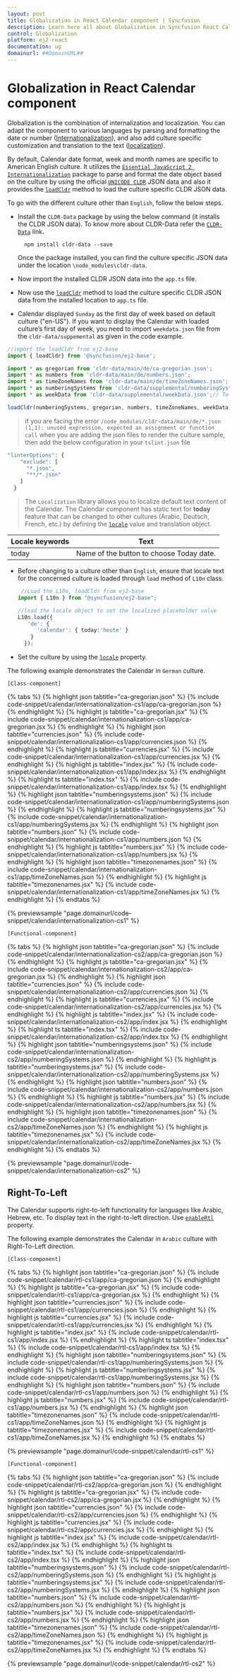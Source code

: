 ```yaml
---
layout: post
title: Globalization in React Calendar component | Syncfusion
description: Learn here all about Globalization in Syncfusion React Calendar component of Syncfusion Essential JS 2 and more.
control: Globalization 
platform: ej2-react
documentation: ug
domainurl: ##DomainURL##
---
```


# Globalization in React Calendar component

Globalization is the combination of internalization and localization. You can adapt the component to various languages by parsing and formatting the date or number ([Internationalization](https://ej2.syncfusion.com/react/documentation/common/globalization/internationalization)), and also add culture specific customization and translation to the text ([localization](https://ej2.syncfusion.com/react/documentation/common/globalization/localization)).

By default, Calendar date format, week and month names are specific to American English culture. It utilizes the [`Essential JavaScript 2 Internationalization`](http://ej2.syncfusion.com/documentation/base/internationalization/)
package to parse and format the date object based on the culture by using the official [`UNICODE CLDR`](http://cldr.unicode.org/) JSON data and also it provides the [`loadCldr`](http://ej2.syncfusion.com/documentation/base/intl.html#cldr-data-dependencies) method to load the culture specific CLDR JSON data.

To go with the different culture other than `English`, follow the below steps.

* Install the `CLDR-Data` package by using the below command (it installs the CLDR JSON data). To know more about CLDR-Data refer the [`CLDR-Data`](https://cldr.unicode.org/index/cldr-spec/cldr-json-bindings) link.

    ```
      npm install cldr-data --save
    ```

    Once the package installed, you can find the culture specific JSON data under the location `\node_modules\cldr-data`.

* Now import the installed CLDR JSON data into the `app.ts` file.

* Now use the [`loadCldr`](http://ej2.syncfusion.com/documentation/base/intl.html#cldr-data-dependencies) method to load the culture specific CLDR JSON data from the installed location to `app.ts` file.

* Calendar displayed `Sunday` as the first day of week based on default culture ("en-US"). If you want to display the Calendar with loaded culture’s first day of week, you need to import `weekdata.json` file from the `cldr-data/suppemental` as given in the code example.

```ts
//import the loadCldr from ej2-base
import { loadCldr} from '@syncfusion/ej2-base';

import * as gregorian from 'cldr-data/main/de/ca-gregorian.json';
import * as numbers from 'cldr-data/main/de/numbers.json';
import * as timeZoneNames from 'cldr-data/main/de/timeZoneNames.json';
import * as numberingSystems from 'cldr-data/supplemental/numberingSystems.json';
import * as weekData from 'cldr-data/supplemental/weekData.json';// To load the culture based first day of week

loadCldr(numberingSystems, gregorian, numbers, timeZoneNames, weekData);
```

> if you are facing the error `/node_modules/cldr-data/main/de/*.json (1,1): unused expression, expected an assignment or function call` when you are adding the json files to render the culture sample, then add the below configuration in your `tslint.json` file

```ts
"linterOptions": {
    "exclude": [
      "*.json",
      "**/*.json"
    ]
  }

```

> The `Localization` library allows you to localize default text content of the Calendar. The Calendar component has static text for  **today** feature that can be changed to other cultures (Arabic, Deutsch, French, etc.) by defining the
[`locale`](https://ej2.syncfusion.com/react/documentation/api/calendar#locale) value and translation object.

Locale keywords |Text
-----|-----
today | Name of the button to choose Today date.

* Before changing to a culture other than `English`, ensure that locale text for the concerned culture is loaded through `load` method of `L10n` class.

     ```ts
      //Load the L10n, loadCldr from ej2-base
     import { L10n } from "@syncfusion/ej2-base";

     //load the locale object to set the localized placeholder value
     L10n.load({
        'de': {
           'calendar': { today:'heute' }
         }
       });
     ```

* Set the culture by using the [`locale`](https://ej2.syncfusion.com/react/documentation/api/calendar#locale) property.

The following example demonstrates the Calendar in `German` culture.

`[Class-component]`

{% tabs %}
{% highlight json tabtitle="ca-gregorian.json" %}
{% include code-snippet/calendar/internationalization-cs1/app/ca-gregorian.json %}
{% endhighlight %}
{% highlight js tabtitle="ca-gregorian.jsx" %}
{% include code-snippet/calendar/internationalization-cs1/app/ca-gregorian.jsx %}
{% endhighlight %}
{% highlight json tabtitle="currencies.json" %}
{% include code-snippet/calendar/internationalization-cs1/app/currencies.json %}
{% endhighlight %}
{% highlight js tabtitle="currencies.jsx" %}
{% include code-snippet/calendar/internationalization-cs1/app/currencies.jsx %}
{% endhighlight %}
{% highlight js tabtitle="index.jsx" %}
{% include code-snippet/calendar/internationalization-cs1/app/index.jsx %}
{% endhighlight %}
{% highlight ts tabtitle="index.tsx" %}
{% include code-snippet/calendar/internationalization-cs1/app/index.tsx %}
{% endhighlight %}
{% highlight json tabtitle="numberingsystems.json" %}
{% include code-snippet/calendar/internationalization-cs1/app/numberingSystems.json %}
{% endhighlight %}
{% highlight js tabtitle="numberingsystems.jsx" %}
{% include code-snippet/calendar/internationalization-cs1/app/numberingSystems.jsx %}
{% endhighlight %}
{% highlight json tabtitle="numbers.json" %}
{% include code-snippet/calendar/internationalization-cs1/app/numbers.json %}
{% endhighlight %}
{% highlight js tabtitle="numbers.jsx" %}
{% include code-snippet/calendar/internationalization-cs1/app/numbers.jsx %}
{% endhighlight %}
{% highlight json tabtitle="timezonenames.json" %}
{% include code-snippet/calendar/internationalization-cs1/app/timeZoneNames.json %}
{% endhighlight %}
{% highlight js tabtitle="timezonenames.jsx" %}
{% include code-snippet/calendar/internationalization-cs1/app/timeZoneNames.jsx %}
{% endhighlight %}
{% endtabs %}

 {% previewsample "page.domainurl/code-snippet/calendar/internationalization-cs1" %}

`[Functional-component]`

{% tabs %}
{% highlight json tabtitle="ca-gregorian.json" %}
{% include code-snippet/calendar/internationalization-cs2/app/ca-gregorian.json %}
{% endhighlight %}
{% highlight js tabtitle="ca-gregorian.jsx" %}
{% include code-snippet/calendar/internationalization-cs2/app/ca-gregorian.jsx %}
{% endhighlight %}
{% highlight json tabtitle="currencies.json" %}
{% include code-snippet/calendar/internationalization-cs2/app/currencies.json %}
{% endhighlight %}
{% highlight js tabtitle="currencies.jsx" %}
{% include code-snippet/calendar/internationalization-cs2/app/currencies.jsx %}
{% endhighlight %}
{% highlight js tabtitle="index.jsx" %}
{% include code-snippet/calendar/internationalization-cs2/app/index.jsx %}
{% endhighlight %}
{% highlight ts tabtitle="index.tsx" %}
{% include code-snippet/calendar/internationalization-cs2/app/index.tsx %}
{% endhighlight %}
{% highlight json tabtitle="numberingsystems.json" %}
{% include code-snippet/calendar/internationalization-cs2/app/numberingSystems.json %}
{% endhighlight %}
{% highlight js tabtitle="numberingsystems.jsx" %}
{% include code-snippet/calendar/internationalization-cs2/app/numberingSystems.jsx %}
{% endhighlight %}
{% highlight json tabtitle="numbers.json" %}
{% include code-snippet/calendar/internationalization-cs2/app/numbers.json %}
{% endhighlight %}
{% highlight js tabtitle="numbers.jsx" %}
{% include code-snippet/calendar/internationalization-cs2/app/numbers.jsx %}
{% endhighlight %}
{% highlight json tabtitle="timezonenames.json" %}
{% include code-snippet/calendar/internationalization-cs2/app/timeZoneNames.json %}
{% endhighlight %}
{% highlight js tabtitle="timezonenames.jsx" %}
{% include code-snippet/calendar/internationalization-cs2/app/timeZoneNames.jsx %}
{% endhighlight %}
{% endtabs %}

 {% previewsample "page.domainurl/code-snippet/calendar/internationalization-cs2" %}

## Right-To-Left

The Calendar supports right-to-left functionality for languages like Arabic,  Hebrew, etc. To display text in the right-to-left direction. Use [`enableRtl`](https://ej2.syncfusion.com/react/documentation/api/calendar#enablertl) property.

The following example demonstrates the Calendar in `Arabic` culture with Right-To-Left direction.

`[Class-component]`

{% tabs %}
{% highlight json tabtitle="ca-gregorian.json" %}
{% include code-snippet/calendar/rtl-cs1/app/ca-gregorian.json %}
{% endhighlight %}
{% highlight js tabtitle="ca-gregorian.jsx" %}
{% include code-snippet/calendar/rtl-cs1/app/ca-gregorian.jsx %}
{% endhighlight %}
{% highlight json tabtitle="currencies.json" %}
{% include code-snippet/calendar/rtl-cs1/app/currencies.json %}
{% endhighlight %}
{% highlight js tabtitle="currencies.jsx" %}
{% include code-snippet/calendar/rtl-cs1/app/currencies.jsx %}
{% endhighlight %}
{% highlight js tabtitle="index.jsx" %}
{% include code-snippet/calendar/rtl-cs1/app/index.jsx %}
{% endhighlight %}
{% highlight ts tabtitle="index.tsx" %}
{% include code-snippet/calendar/rtl-cs1/app/index.tsx %}
{% endhighlight %}
{% highlight json tabtitle="numberingsystems.json" %}
{% include code-snippet/calendar/rtl-cs1/app/numberingSystems.json %}
{% endhighlight %}
{% highlight js tabtitle="numberingsystems.jsx" %}
{% include code-snippet/calendar/rtl-cs1/app/numberingSystems.jsx %}
{% endhighlight %}
{% highlight json tabtitle="numbers.json" %}
{% include code-snippet/calendar/rtl-cs1/app/numbers.json %}
{% endhighlight %}
{% highlight js tabtitle="numbers.jsx" %}
{% include code-snippet/calendar/rtl-cs1/app/numbers.jsx %}
{% endhighlight %}
{% highlight json tabtitle="timezonenames.json" %}
{% include code-snippet/calendar/rtl-cs1/app/timeZoneNames.json %}
{% endhighlight %}
{% highlight js tabtitle="timezonenames.jsx" %}
{% include code-snippet/calendar/rtl-cs1/app/timeZoneNames.jsx %}
{% endhighlight %}
{% endtabs %}

 {% previewsample "page.domainurl/code-snippet/calendar/rtl-cs1" %}

`[Functional-component]`

{% tabs %}
{% highlight json tabtitle="ca-gregorian.json" %}
{% include code-snippet/calendar/rtl-cs2/app/ca-gregorian.json %}
{% endhighlight %}
{% highlight js tabtitle="ca-gregorian.jsx" %}
{% include code-snippet/calendar/rtl-cs2/app/ca-gregorian.jsx %}
{% endhighlight %}
{% highlight json tabtitle="currencies.json" %}
{% include code-snippet/calendar/rtl-cs2/app/currencies.json %}
{% endhighlight %}
{% highlight js tabtitle="currencies.jsx" %}
{% include code-snippet/calendar/rtl-cs2/app/currencies.jsx %}
{% endhighlight %}
{% highlight js tabtitle="index.jsx" %}
{% include code-snippet/calendar/rtl-cs2/app/index.jsx %}
{% endhighlight %}
{% highlight ts tabtitle="index.tsx" %}
{% include code-snippet/calendar/rtl-cs2/app/index.tsx %}
{% endhighlight %}
{% highlight json tabtitle="numberingsystems.json" %}
{% include code-snippet/calendar/rtl-cs2/app/numberingSystems.json %}
{% endhighlight %}
{% highlight js tabtitle="numberingsystems.jsx" %}
{% include code-snippet/calendar/rtl-cs2/app/numberingSystems.jsx %}
{% endhighlight %}
{% highlight json tabtitle="numbers.json" %}
{% include code-snippet/calendar/rtl-cs2/app/numbers.json %}
{% endhighlight %}
{% highlight js tabtitle="numbers.jsx" %}
{% include code-snippet/calendar/rtl-cs2/app/numbers.jsx %}
{% endhighlight %}
{% highlight json tabtitle="timezonenames.json" %}
{% include code-snippet/calendar/rtl-cs2/app/timeZoneNames.json %}
{% endhighlight %}
{% highlight js tabtitle="timezonenames.jsx" %}
{% include code-snippet/calendar/rtl-cs2/app/timeZoneNames.jsx %}
{% endhighlight %}
{% endtabs %}

 {% previewsample "page.domainurl/code-snippet/calendar/rtl-cs2" %}